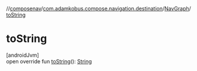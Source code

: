 //[composenav](../../../index.md)/[com.adamkobus.compose.navigation.destination](../index.md)/[NavGraph](index.md)/[toString](to-string.md)

# toString

[androidJvm]\
open override fun [toString](to-string.md)(): [String](https://kotlinlang.org/api/latest/jvm/stdlib/kotlin/-string/index.html)
